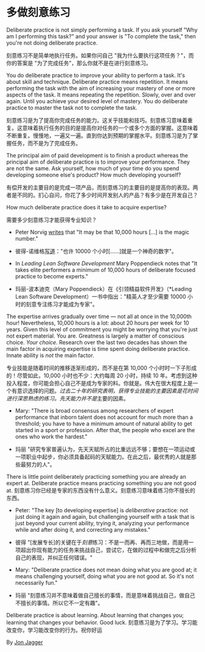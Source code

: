 # 多做刻意练习

Deliberate practice is not simply performing a task. If you ask yourself "Why am I performing this task?" and your answer is "To complete the task," then you're not doing deliberate practice.

刻意练习不是简单地执行任务。如果你问自己 "我为什么要执行这项任务？"，而你的答案是 "为了完成任务"，那么你就不是在进行刻意练习。

You do deliberate practice to improve your ability to perform a task. It's about skill and technique. Deliberate practice means repetition. It means performing the task with the aim of increasing your mastery of one or more aspects of the task. It means repeating the repetition. Slowly, over and over again. Until you achieve your desired level of mastery. You do deliberate practice to master the task not to complete the task.

刻意练习是为了提高你完成任务的能力。这关乎技能和技巧。刻意练习意味着重复。这意味着执行任务的目的是提高你对任务的一个或多个方面的掌握。这意味着不断重复。慢慢地，一遍又一遍。直到你达到预期的掌握水平。刻意练习是为了掌握任务，而不是为了完成任务。

The principal aim of paid development is to finish a product whereas the principal aim of deliberate practice is to improve your performance. They are not the same. Ask yourself, how much of your time do you spend developing someone else's product? How much developing yourself?


有偿开发的主要目的是完成一项产品，而刻意练习的主要目的是提高你的表现。两者是不同的。扪心自问，你花了多少时间开发别人的产品？有多少是在开发自己？

How much deliberate practice does it take to acquire expertise?

需要多少刻意练习才能获得专业知识？

- Peter Norvig [writes](http://norvig.com/21-days.html) that "It may be that 10,000 hours [...] is the magic number."
- 彼得-诺维格[写道](http://norvig.com/21-days.html)："也许 10000 个小时[......]就是一个神奇的数字"。

- In *Leading Lean Software Development* Mary Poppendieck notes that "It takes elite performers a minimum of 10,000 hours of deliberate focused practice to become experts."
- 玛丽-波本迪克（Mary Poppendieck）在《引领精益软件开发》（*Leading Lean Software Development）一书中指出："精英人才至少需要 10000 小时的刻意专注练习才能成为专家"。

The expertise arrives gradually over time — not all at once in the 10,000th hour! Nevertheless, 10,000 hours is a lot: about 20 hours per week for 10 years. Given this level of commitment you might be worrying that you're just not expert material. You are. Greatness is largely a matter of conscious choice. *Your choice.* Research over the last two decades has shown the main factor in acquiring expertise is time spent doing deliberate practice. Innate ability is *not* the main factor.

专业技能是随着时间的推移逐渐形成的，而不是在第 10,000 个小时时一下子形成的！尽管如此，10,000 小时也不少：大约每周 20 小时，持续 10 年。考虑到这种投入程度，你可能会担心自己不是成为专家的料。你就是。伟大在很大程度上是一个有意识选择的问题。*过去二十年的研究表明，获得专业技能的主要因素是花时间进行深思熟虑的练习。先天能力并不是*主要的因素。

- Mary: "There is broad consensus among researchers of expert performance that inborn talent does not account for much more than a threshold; you have to have a minimum amount of natural ability to get started in a sport or profession. After that, the people who excel are the ones who work the hardest."

- 玛丽 "研究专家普遍认为，先天天赋所占的比重远远不够；要想在一项运动或一项职业中起步，你必须具备起码的天赋能力。在此之后，最优秀的人就是那些最努力的人"。

There is little point deliberately practicing something you are already an expert at. Deliberate practice means practicing something you are not good at.
刻意练习你已经是专家的东西没有什么意义。刻意练习意味着练习你不擅长的东西。

- Peter: "The key [to developing expertise] is *deliberative* practice: not just doing it again and again, but challenging yourself with a task that is just beyond your current ability, trying it, analyzing your performance while and after doing it, and correcting any mistakes."
- 彼得 "[发展专长]的关键在于*刻意*练习：不是一而再、再而三地做，而是用一项超出你现有能力的任务来挑战自己，尝试它，在做的过程中和做完之后分析自己的表现，并纠正任何错误。"

- Mary: "Deliberate practice does not mean doing what you are good at; it means challenging yourself, doing what you are not good at. So it's not necessarily fun."
- 玛丽 "刻意练习并不意味着做自己擅长的事情，而是意味着挑战自己，做自己不擅长的事情。所以它不一定有趣"。

Deliberate practice is about learning. About learning that changes you; learning that changes your behavior. Good luck.
刻意练习是为了学习。学习能改变你，学习能改变你的行为。祝你好运

By [Jon Jagger](http://programmer.97things.oreilly.com/wiki/index.php/Jon_Jagger)
